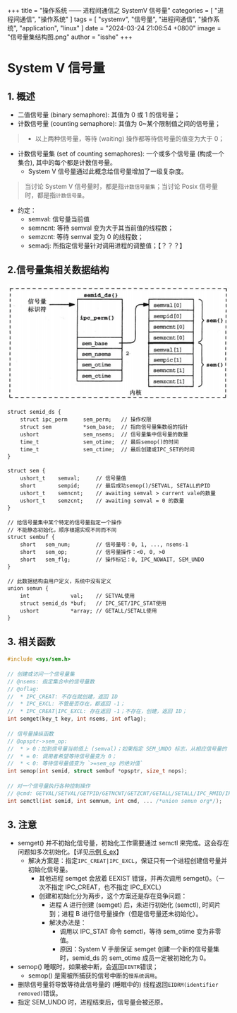 +++
title = "操作系统 —— 进程间通信之 SystemV 信号量"
categories = [ "进程间通信", "操作系统" ]
tags = [ "systemv", "信号量", "进程间通信", "操作系统", "application", "linux" ]
date = "2024-03-24 21:06:54 +0800"
image = "信号量集结构图.png"
author = "isshe"
+++

# System V 信号量


## 1. 概述
* 二值信号量 (binary semaphore): 其值为 0 或 1 的信号量；
* 计数信号量 (counting semaphore): 其值为 0~某个限制值之间的信号量；
> * 以上两种信号量，等待 (waiting) 操作都等待信号量的值变为大于 0；
* 计数信号量集 (set of counting semaphores): 一个或多个信号量 (构成一个集合), 其中的每个都是计数信号量。
    * System V 信号量通过此概念给信号量增加了一级复杂度。
> 当讨论 System V 信号量时，都是指`计数信号量集`；当讨论 Posix 信号量时，都是指`计数信号量`。
* 约定：
    * semval: 信号量当前值
    * semncnt: 等待 semval 变为大于其当前值的线程数；
    * semzcnt: 等待 semval 变为 0 的线程数；
    * semadj: 所指定信号量针对调用进程的调整值；【？？？】

## 2.信号量集相关数据结构
![信号量集结构图](信号量集结构图.png)
```
struct semid_ds {
    struct ipc_perm     sem_perm;   // 操作权限
    struct sem          *sem_base;  // 指向信号量集数组的指针
    ushort              sem_nsems;  // 信号量集中信号量的数量
    time_t              sem_otime;  // 最后semop()的时间
    time_t              sem_ctime;  // 最后创建或IPC_SET的时间
}

struct sem {
    ushort_t    semval;     // 信号量值
    short       sempid;     // 最后成功semop()/SETVAL, SETALL的PID
    ushort_t    semncnt;    // awaiting semval > current vale的数量
    ushort_t    semzcnt;    // awaiting semval = 0 的数量
}

// 给信号量集中某个特定的信号量指定一个操作
// 不能静态初始化，顺序根据实现不同而不同
struct sembuf {
    short   sem_num;        // 信号量号：0, 1, ..., nsems-1
    short   sem_op;         // 信号量操作：<0, 0, >0
    short   sem_flg;        // 操作标记：0, IPC_NOWAIT, SEM_UNDO
}

// 此数据结构由用户定义，系统中没有定义
union semun {
    int             val;    // SETVAL使用
    struct semid_ds *buf;   // IPC_SET/IPC_STAT使用
    ushort          *array; // GETALL/SETALL使用
}
```

## 3. 相关函数
```c
#include <sys/sem.h>

// 创建或访问一个信号量集
// @nsems: 指定集合中的信号量数
// @oflag:
//  * IPC_CREAT: 不存在就创建，返回 ID
//  * IPC_EXCL: 不管是否存在，都返回 -1；
//  * IPC_CREAT|IPC_EXCL: 存在返回 -1；不存在，创建，返回 ID；
int semget(key_t key, int nsems, int oflag);

// 信号量操纵函数
// @opsptr->sem_op:
//  * > 0：加到信号量当前值上 (semval)；如果指定 SEM_UNDO 标志，从相应信号量的 semadj 值中减去 sem_op;
//  * = 0: 调用者希望等待信号量变为 0；
//  * < 0: 等待信号量值变为 `>=sem_op 的绝对值`
int semop(int semid, struct sembuf *opsptr, size_t nops);

// 对一个信号量执行各种控制操作
// @cmd: GETVAL/SETVAL/GETPID/GETNCNT/GETZCNT/GETALL/SETALL/IPC_RMID/IPC_SET/IPC_STAT
int semctl(int semid, int semnum, int cmd, ... /*union semun org*/);
```

## 3. 注意
* semget() 并不初始化信号量，初始化工作需要通过 semctl 来完成。这会存在问题如多次初始化。【详见[示例 6_ex](Examples/6_ex_lock_sv_sem.c)】
    * 解决方案是：指定`IPC_CREAT|IPC_EXCL`，保证只有一个进程创建信号量并初始化信号量。
        * 其他进程 semget 会放着 EEXIST 错误，并再次调用 semget()。（一次不指定 IPC_CREAT，也不指定 IPC_EXCL）
        * 创建和初始化分为两步，这个方案还是存在竞争问题：
            * 进程 A 进行创建 (semget) 后，未进行初始化 (semctl), 时间片到；进程 B 进行信号量操作（但是信号量还未初始化）。
            * 解决办法是：
                * 调用以 IPC_STAT 命令 semctl，等待 sem_otime 变为非零值。
                * 原因：System V 手册保证 semget 创建一个新的信号量集时，semid_ds 的 sem_otime 成员一定被初始化为 0。
* semop() 睡眠时，如果被中断，会返回`EINTR`错误；
    * semop() 是需被所捕获的信号中断的`慢系统调用`。
* 删除信号量将导致等待此信号量的 (睡眠中的) 线程返回`EIDRM(identifier removed)`错误。
* 指定 SEM_UNDO 时，进程结束后，信号量会被还原。
